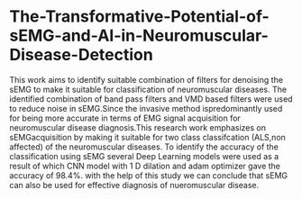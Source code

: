# The-Transformative-Potential-of-sEMG-and-AI-in-Neuromuscular-Disease-Detection

This work aims to identify suitable combination of filters for denoising the sEMG to make it suitable for classification of neuromuscular diseases. The identified combination of band pass filters and VMD based filters were used to reduce noise in sEMG.Since the invasive method ispredominantly used for being more accurate in terms of EMG signal acquisition for neuromuscular disease diagnosis.This research work emphasizes on sEMGacquisition by making it suitable for two class classifcation (ALS,non affected) of the neuromuscular diseases. To identify the accuracy of the classification using sEMG several Deep Learning models were used as a result of which CNN model with 1 D dilation and adam optimizer gave the accuracy of 98.4%. with the help of this study we can conclude that sEMG can also be used for effective diagnosis of nueromuscular disease.
